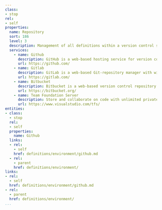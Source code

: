 ```yaml
---
class:
- stop
rel:
- self
properties:
  name: Repository
  sort: 186
  level: 3
  description: Management of all definitions within a version control system, using the underlying repository as a location to aggregate, store, and include API definitions into build pipelines.
  services:
    - name: Github
      description: GitHub is a web-based hosting service for version control using git. It is mostly used for computer code. It offers all of the distributed version control and source code management functionality of Git as well as adding its own features.
      url: https://github.com/
    - name: Gitlab
      description: GitLab is a web-based Git-repository manager with wiki and issue-tracking features, using an open-source license, developed by GitLab Inc.
      url: https://gitlab.com/
    - name: Bitbucket
      description: Bitbucket is a web-based version control repository hosting service owned by Atlassian, for source code and development projects that use either Mercurial or Git revision control systems.
      url: https://bitbucket.org/
    - name: Team Foundation Server
      description: Store and collaborate on code with unlimited private repositories. Use Git for distributed version control or Team Foundation version control (TFVC) for centralized version control. Collaborate on code easily with pull requests and code reviews. Manage permissions and policies to secure your repositories.
      url: https://www.visualstudio.com/tfs/                   
entities:
- class:
  - stop
  rel:
  - self
  properties:
    name: Github
  links:
  - rel:
    - self
    href: definitions/environment/github.md
  - rel:
    - parent
    href: definitions/environment/
links:
- rel:
  - self
  href: definitions/environment/github.md
- rel:
  - parent
  href: definitions/environment/
...
```

